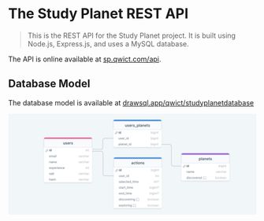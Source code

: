 # The Study Planet REST API

> This is the REST API for the Study Planet project. It is built using Node.js, Express.js, and uses a MySQL database.

The API is online available at [sp.qwict.com/api](https://sp.qwict.com/api/v1/health/version).

## Database Model

The database model is available at [drawsql.app/qwict/studyplanetdatabase](https://drawsql.app/teams/qwict/diagrams/studyplanetdatabase)

![DatabaseModel](./documentation/DatabaseModel.png)